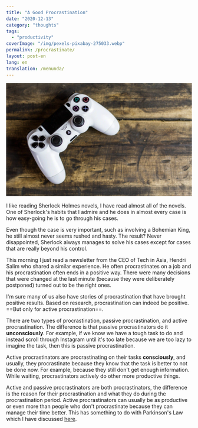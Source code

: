 ```yaml
---
title: "A Good Procrastination"
date: "2020-12-13"
category: "thoughts"
tags:
  - "productivity"
coverImage: "/img/pexels-pixabay-275033.webp"
permalink: /procrastinate/
layout: post-en
lang: en
translation: /menunda/
---
```


![](/img/pexels-pixabay-275033.webp)

I like reading Sherlock Holmes novels, I have read almost all of the novels. One of Sherlock's habits that I admire and he does in almost every case is how easy-going he is to go through his cases.

Even though the case is very important, such as involving a Bohemian King, he still almost never seems rushed and hasty. The result? Never disappointed, Sherlock always manages to solve his cases except for cases that are really beyond his control.

This morning I just read a newsletter from the CEO of Tech in Asia, Hendri Salim who shared a similar experience. He often procrastinates on a job and his procrastination often ends in a positive way. There were many decisions that were changed at the last minute (because they were deliberately postponed) turned out to be the right ones.

I'm sure many of us also have stories of procrastination that have brought positive results. Based on research, procrastination can indeed be positive. ==But only for active procrastination==.

There are two types of procrastination, passive procrastination, and active procrastination. The difference is that passive procrastinators do it **unconsciously**. For example, if we know we have a tough task to do and instead scroll through Instagram until it's too late because we are too lazy to imagine the task, then this is passive procrastination.

Active procrastinators are procrastinating on their tasks **consciously**, and usually, they procrastinate because they know that the task is better to not be done now. For example, because they still don't get enough information. While waiting, procrastinators actively do other more productive things.

Active and passive procrastinators are both procrastinators, the difference is the reason for their procrastination and what they do during the procrastination period. Active procrastinators can usually be as productive or even more than people who don't procrastinate because they can manage their time better. This has something to do with Parkinson's Law which I have discussed [here](/parkinson-law/).
